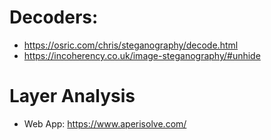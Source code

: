 # Decoders:
- https://osric.com/chris/steganography/decode.html
- https://incoherency.co.uk/image-steganography/#unhide

# Layer Analysis
- Web App: https://www.aperisolve.com/
